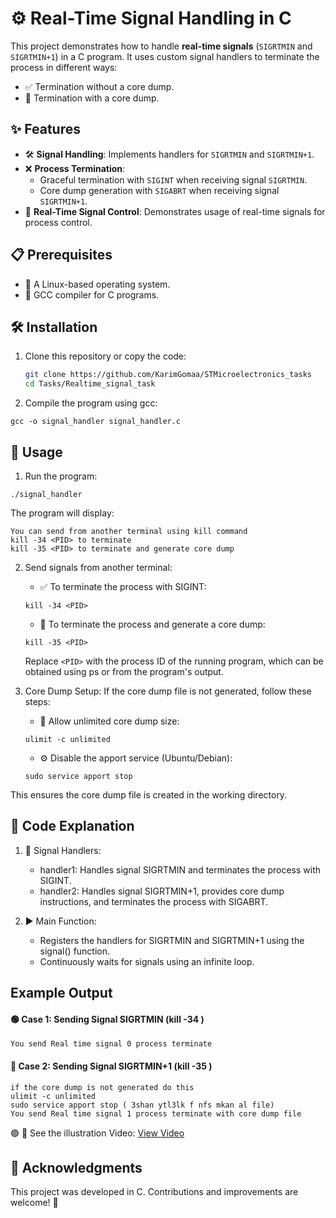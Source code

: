 # ⚙️ Real-Time Signal Handling in C

This project demonstrates how to handle **real-time signals** (`SIGRTMIN` and `SIGRTMIN+1`) in a C program. It uses custom signal handlers to terminate the process in different ways:  
- ✅ Termination without a core dump.  
- 💾 Termination with a core dump.



## ✨ Features

- 🛠 **Signal Handling**: Implements handlers for `SIGRTMIN` and `SIGRTMIN+1`.
- ❌ **Process Termination**:
  - Graceful termination with `SIGINT` when receiving signal `SIGRTMIN`.
  - Core dump generation with `SIGABRT` when receiving signal `SIGRTMIN+1`.
- 📡 **Real-Time Signal Control**: Demonstrates usage of real-time signals for process control.



## 📋 Prerequisites

- 🐧 A Linux-based operating system.
- 🧰 GCC compiler for C programs.



## 🛠 Installation

1. Clone this repository or copy the code:
   ```bash
   git clone https://github.com/KarimGomaa/STMicroelectronics_tasks
   cd Tasks/Realtime_signal_task


2. Compile the program using gcc:

```
gcc -o signal_handler signal_handler.c
```



## 🚀 Usage

1. Run the program:
```
./signal_handler
```
The program will display:

```
You can send from another terminal using kill command
kill -34 <PID> to terminate
kill -35 <PID> to terminate and generate core dump
```
2. Send signals from another terminal:

    - ✅ To terminate the process with SIGINT:

    ```
    kill -34 <PID>
    ```

    - 💾 To terminate the process and generate a core dump:

    ```
    kill -35 <PID>
    ```
    Replace `<PID>` with the process ID of the running program, which can be obtained using ps     or from the program's output.

3. Core Dump Setup:
If the core dump file is not generated, follow these steps:

    - 📂 Allow unlimited core dump size:
    ```
    ulimit -c unlimited
    ```
    
    - ⚙️ Disable the apport service (Ubuntu/Debian):
    ```
    sudo service apport stop
    ```
This ensures the core dump file is created in the working directory.


## 📝 Code Explanation

1. 🔧 Signal Handlers:

    - handler1: Handles signal SIGRTMIN and terminates the process with SIGINT.
    - handler2: Handles signal SIGRTMIN+1, provides core dump instructions, and terminates the process with SIGABRT.

2. ▶️ Main Function:

    - Registers the handlers for SIGRTMIN and SIGRTMIN+1 using the signal() function.
    - Continuously waits for signals using an infinite loop.
    

##  Example Output

#### 🟢 Case 1: Sending Signal SIGRTMIN (kill -34 <PID>)
```
You send Real time signal 0 process terminate
```

#### 🔴 Case 2: Sending Signal SIGRTMIN+1 (kill -35 <PID>)
```
if the core dump is not generated do this 
ulimit -c unlimited 
sudo service apport stop ( 3shan ytl3lk f nfs mkan al file) 
You send Real time signal 1 process terminate with core dump file
```


🟢 🔴  See the illustration Video:
[View Video](https://drive.google.com/file/d/1YA4C6f7KpSSTrAPUZl2BUG02NUEegSnK/view?usp=sharing)

## 🙏 Acknowledgments
This project was developed in C. Contributions and improvements are welcome! 🚀




